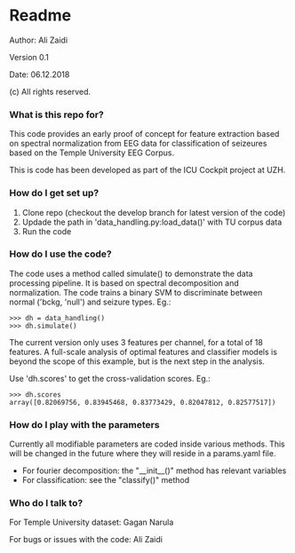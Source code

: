 # Readme
Author: Ali Zaidi<p>
Version 0.1<p>
Date: 06.12.2018<p>
(c) All rights reserved.
### What is this repo for?
This code provides an early proof of concept for feature extraction based on spectral normalization from EEG data for classification of seizeures based on the Temple University EEG Corpus.

This is code has been developed as part of the ICU Cockpit project at UZH.

### How do I get set up?
1. Clone repo (checkout the develop branch for latest version of the code)
2. Updade the path in 'data\_handling.py:load\_data()' with TU corpus data
3. Run the code

### How do I use the code?
The code uses a method called simulate() to demonstrate the data processing pipeline. It is based on spectral decomposition and normalization. The code trains a binary SVM to discriminate between normal ('bckg, 'null') and seizure types. Eg.:

	>>> dh = data_handling()
	>>> dh.simulate()
	
The current version only uses 3 features per channel, for a total of 18 features. A full-scale analysis of optimal features and classifier models is beyond the scope of this example, but is the next step in the analysis.

Use 'dh.scores' to get the cross-validation scores. Eg.:

	>>> dh.scores
	array([0.82069756, 0.83945468, 0.83773429, 0.82047812, 0.82577517])
	
### How do I play with the parameters
Currently all modifiable parameters are coded inside various methods.
This will be changed in the future where they will reside in a params.yaml file.

- For fourier decomposition: the "\_\_init\_\_()" method has relevant variables
- For classification: see the "classify()" method

### Who do I talk to?

For Temple University dataset: Gagan Narula

For bugs or issues with the code: Ali Zaidi
